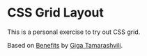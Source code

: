 # CSS Grid Layout
This is a personal exercise to try out CSS grid.

Based on [Benefits](https://dribbble.com/shots/4310279-Benefits) by [Giga Tamarashvili](https://dribbble.com/Tamarashvili).
